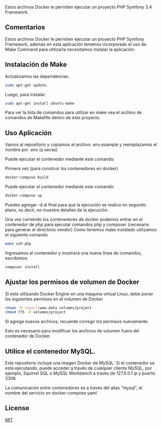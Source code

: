Estos archivos Docker le permiten ejecutar un proyecto PHP Symfony 3.4 Framework.



## Comentarios
Estos archivos Docker le permiten ejecutar un proyecto PHP Symfony Framework, además en esta aplicación tenemos incorporado el uso de Make Command
para utilizarla necesitamos instalar la aplicación.

## Instalación de Make

Actualizamos las dependencias.
```bash
sudo apt-get update.
```

Luego, para instalar:
```bash
sudo apt-get install ubuntu-make
```

Para ver la lista de comandos para utilizar en make vea el archivo de comandos de Makefile dentro de este proyecto.

## Uso Aplicación

Vamos al repositorio y copiamos el archivo .env.example y reemplazamos el nombre por .env (a secas)

Puede ejecutar el contenedor mediante este comando:

Primera vez (para construir los contenedores en docker)
```bash
docker-compose build
```

Puede ejecutar el contenedor mediante este comando:
```bash
docker-compose up 
```
Puedes agregar -d al final para que la ejecución se realice en segundo plano, es decir, no muestre detalles de la ejecución.

Una vez correindo los contenedores de docker podemos entrar en el contenedor de php para ejecutar comandos php y composer
(necesario para generar el directorio vendor)
Como tenemos make instalado utilizamos el siguiente comando
```bash
make ssh-php
```

Ingresamos al contenedor y mostrará una nueva línea de comandos, escribimos:
```bash
composer install
```

## Ajustar los permisos de volumen de Docker
Si está utilizando Docker Engine en una máquina virtual Linux, debe poner los siguientes permisos en el volumen de Docker

```bash
chown -R [user]:www-data volumes/project
chmod 775 -R volumes/project
```

Si agrega nuevos archivos, recuerde corregir los permisos nuevamente.

Esto es necesario para modificar los archivos de volumen fuera del contenedor de Docker.

## Utilice el contenedor MySQL.
Este repositorio incluye una imagen Docker de MySQL. Si el contenedor se está ejecutando, puede acceder a través de cualquier cliente MySQL, por ejemplo, Squirrel SQL o MySQL Workbench a través de 127.0.0.1 ip y puerto 3306.

La comunicación entre contenedores es a través del alias "mysql", el nombre del servicio en docker-compose.yaml

## License
[MIT](https://choosealicense.com/licenses/mit/)
